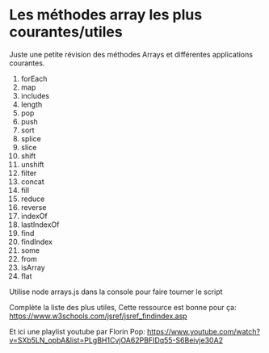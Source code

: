<h1>Les méthodes array les plus courantes/utiles</h1>

Juste une petite révision des méthodes Arrays et différentes applications courantes.

<ol>
  <li>forEach</li>
  <li>map</li>
  <li>includes</li>
  <li>length</li>
  <li>pop</li>
  <li>push</li>
  <li>sort</li>
  <li>splice</li>
  <li>slice</li>
  <li>shift</li>
  <li>unshift</li>
  <li>filter</li>
  <li>concat</li>
  <li>fill</li>
  <li>reduce</li>
  <li>reverse</li>
  <li>indexOf</li>
  <li>lastIndexOf</li>
  <li>find</li>
  <li>findIndex</li>
  <li>some</li>
  <li>from</li>
  <li>isArray</li>
  <li>flat</li>
</ol>
  
<p>Utilise node arrays.js dans la console pour faire tourner le script

Complète la liste des plus utiles,
Cette ressource est bonne pour ça:
https://www.w3schools.com/jsref/jsref_findindex.asp

Et ici une playlist youtube par Florin Pop:
https://www.youtube.com/watch?v=SXb5LN_opbA&list=PLgBH1CvjOA62PBFIDq55-S6Beivje30A2
</p>
